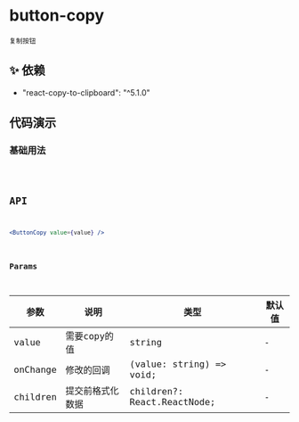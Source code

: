 # button-copy

`复制按钮`


## ✨ 依赖

- "react-copy-to-clipboard": "^5.1.0"


## 代码演示

### 基础用法
<code src="./button-copy-use.tsx" />


## API
```jsx | pure
<ButtonCopy value={value} />
```


### Params
| 参数     | 说明             | 类型                        | 默认值 |
| -------- | ---------------- | --------------------------- | ------ |
| value    | 需要copy的值     | string                      | -      |
| onChange | 修改的回调       | (value: string) => void;    | -      |
| children | 提交前格式化数据 | children?: React.ReactNode; | -      |
